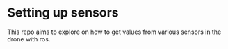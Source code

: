 # Setting up sensors

This repo aims to explore on how to get values from various sensors in the drone with ros.
